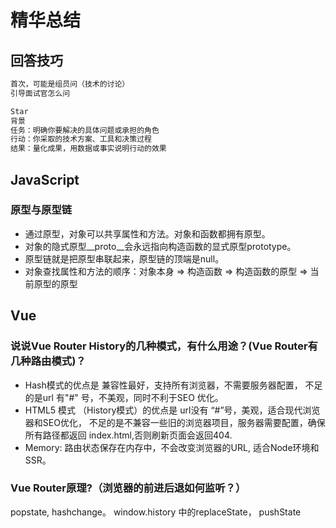 # 精华总结

## 回答技巧

```md
首次，可能是组员问（技术的讨论）
引导面试官怎么问

Star
背景
任务：明确你要解决的具体问题或承担的角色
行动：你采取的技术方案、工具和决策过程
结果：量化成果，用数据或事实说明行动的效果

```

## JavaScript

### 原型与原型链

* 通过原型，对象可以共享属性和方法。对象和函数都拥有原型。
* 对象的隐式原型__proto__会永远指向构造函数的显式原型prototype。
* 原型链就是把原型串联起来，原型链的顶端是null。
* 对象查找属性和方法的顺序：对象本身 => 构造函数 => 构造函数的原型 => 当前原型的原型

## Vue

### 说说Vue Router History的几种模式，有什么用途？(Vue Router有几种路由模式)？

* Hash模式的优点是 兼容性最好，支持所有浏览器，不需要服务器配置，
不足的是url 有"#" 号，不美观，同时不利于SEO 优化。
* HTML5 模式 （History模式）的优点是 url没有 “#”号，美观，适合现代浏览器和SEO优化，
不足的是不兼容一些旧的浏览器项目，服务器需要配置，确保所有路径都返回 index.html,否则刷新页面会返回404.
* Memory: 路由状态保存在内存中，不会改变浏览器的URL, 适合Node环境和SSR。

### Vue Router原理?（浏览器的前进后退如何监听？）

popstate, hashchange。
window.history 中的replaceState， pushState